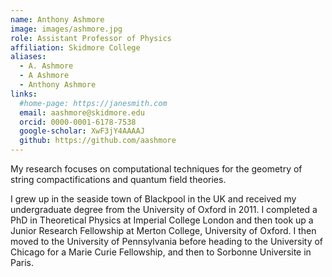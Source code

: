 ```yaml
---
name: Anthony Ashmore
image: images/ashmore.jpg
role: Assistant Professor of Physics
affiliation: Skidmore College
aliases:
  - A. Ashmore
  - A Ashmore
  - Anthony Ashmore
links:
  #home-page: https://janesmith.com
  email: aashmore@skidmore.edu
  orcid: 0000-0001-6178-7538
  google-scholar: XwF3jY4AAAAJ
  github: https://github.com/aashmore
---
```


My research focuses on computational techniques for the geometry of string compactifications and quantum field theories. 

I grew up in the seaside town of Blackpool in the UK and received my undergraduate degree from the University of Oxford in 2011. I completed a PhD in Theoretical Physics at Imperial College London and then took up a Junior Research Fellowship at Merton College, University of Oxford. I then moved to the University of Pennsylvania before heading to the University of Chicago for a Marie Curie Fellowship, and then to Sorbonne Universite in Paris.

